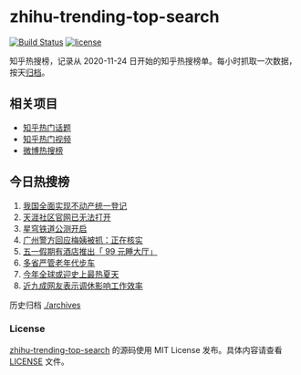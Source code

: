 # zhihu-trending-top-search

[![Build Status](https://github.com/justjavac/zhihu-trending-top-search/workflows/ci/badge.svg?branch=main)](https://github.com/justjavac/zhihu-trending-top-search/actions)
[![license](https://img.shields.io/github/license/justjavac/zhihu-trending-top-search)](https://github.com/justjavac/zhihu-trending-top-search/blob/main/LICENSE)

知乎热搜榜，记录从 2020-11-24 日开始的知乎热搜榜单。每小时抓取一次数据，按天[归档](./archives)。

## 相关项目

- [知乎热门话题](https://github.com/justjavac/zhihu-trending-hot-questions)
- [知乎热门视频](https://github.com/justjavac/zhihu-trending-hot-video)
- [微博热搜榜](https://github.com/justjavac/weibo-trending-hot-search)

## 今日热搜榜

<!-- BEGIN -->
<!-- 最后更新时间 Wed Apr 26 2023 13:07:00 GMT+0800 (China Standard Time) -->

1. [我国全面实现不动产统一登记](https://www.zhihu.com/search?q=%E6%88%91%E5%9B%BD%E5%85%A8%E9%9D%A2%E5%AE%9E%E7%8E%B0%E4%B8%8D%E5%8A%A8%E4%BA%A7%E7%BB%9F%E4%B8%80%E7%99%BB%E8%AE%B0)
1. [天涯社区官网已无法打开](https://www.zhihu.com/search?q=%E5%A4%A9%E6%B6%AF%E7%A4%BE%E5%8C%BA%E5%AE%98%E7%BD%91%E5%B7%B2%E6%97%A0%E6%B3%95%E6%89%93%E5%BC%80)
1. [星穹铁道公测开启](https://www.zhihu.com/search?q=%E6%98%9F%E7%A9%B9%E9%93%81%E9%81%93%E5%85%AC%E6%B5%8B%E5%BC%80%E5%90%AF)
1. [广州警方回应梅姨被抓：正在核实](https://www.zhihu.com/search?q=%E5%B9%BF%E5%B7%9E%E8%AD%A6%E6%96%B9%E5%9B%9E%E5%BA%94%E6%A2%85%E5%A7%A8%E8%A2%AB%E6%8A%93%EF%BC%9A%E6%AD%A3%E5%9C%A8%E6%A0%B8%E5%AE%9E)
1. [五一假期有酒店推出「 99 元睡大厅」](https://www.zhihu.com/search?q=%E4%BA%94%E4%B8%80%E5%81%87%E6%9C%9F%E6%9C%89%E9%85%92%E5%BA%97%E6%8E%A8%E5%87%BA%E3%80%8C%2099%20%E5%85%83%E7%9D%A1%E5%A4%A7%E5%8E%85%E3%80%8D)
1. [多省严管老年代步车](https://www.zhihu.com/search?q=%E5%A4%9A%E7%9C%81%E4%B8%A5%E7%AE%A1%E8%80%81%E5%B9%B4%E4%BB%A3%E6%AD%A5%E8%BD%A6)
1. [今年全球或迎史上最热夏天](https://www.zhihu.com/search?q=%E4%BB%8A%E5%B9%B4%E5%85%A8%E7%90%83%E6%88%96%E8%BF%8E%E5%8F%B2%E4%B8%8A%E6%9C%80%E7%83%AD%E5%A4%8F%E5%A4%A9)
1. [近九成网友表示调休影响工作效率](https://www.zhihu.com/search?q=%E8%BF%91%E4%B9%9D%E6%88%90%E7%BD%91%E5%8F%8B%E8%A1%A8%E7%A4%BA%E8%B0%83%E4%BC%91%E5%BD%B1%E5%93%8D%E5%B7%A5%E4%BD%9C%E6%95%88%E7%8E%87)

<!-- END -->

历史归档 [./archives](./archives)

### License

[zhihu-trending-top-search](https://github.com/justjavac/zhihu-trending-top-search) 的源码使用 MIT License
发布。具体内容请查看 [LICENSE](./LICENSE) 文件。
